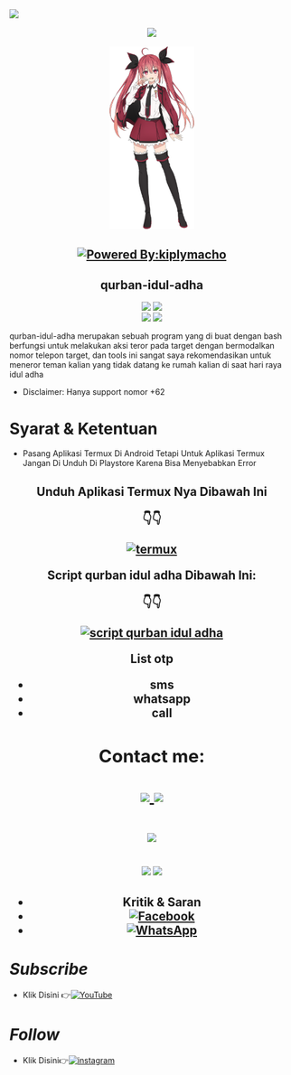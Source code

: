 <img src="https://readme-typing-svg.herokuapp.com?color=%2336BCF7&center=true&vCenter=true&lines=Channel+YouTube+@km7ujuh" />
   <p align="center">
<img src="https://readme-typing-svg.herokuapp.com?color=%2336BCF7&center=true&vCenter=true&lines=K+I+P+L+Y+M+A+C+H+O" />
</p>

<p align='center'><a href="https://api.daily.dev/get?r=fisabiliyusri"><img src="https://raw.githubusercontent.com/fisabiliyusri/.github/main/kotori2.png?r=82s" width="150" alt="Hayuk"/></a></p>

<h2 align="center">

[![Powered By:kiplymacho](https://img.shields.io/badge/PoweredBy:kiplymacho-7%2B-blue.svg?style=flat)](http://linktr.ee/kiplymacho)

<h2 align="center">qurban-idul-adha</h2>
<p align="center">
  <img src="https://img.shields.io/static/v1?label=language&message=Bourne+Again+Shell&color=green&logo=nano">
  <img src="https://img.shields.io/static/v1?label=Framework&message=Bash+ID&color=green&logo=reddit"><br>
  <img src="https://img.shields.io/github/forks/kiplymacho/qurban-idul-adha?logo=git&style=social">
  <img src="https://img.shields.io/github/license/kiplymacho/qurban-idul-adha?color=green&logo=apache&style=flat-square">
</p>

qurban-idul-adha merupakan sebuah program yang di buat dengan bash berfungsi untuk melakukan aksi teror pada target
dengan bermodalkan nomor telepon target, dan tools ini sangat saya rekomendasikan untuk meneror teman kalian
  yang tidak datang ke rumah kalian di saat hari raya idul adha

- Disclaimer: Hanya support nomor +62
  
# Syarat & Ketentuan 
- Pasang Aplikasi Termux Di Android Tetapi Untuk Aplikasi Termux Jangan Di Unduh Di Playstore Karena Bisa Menyebabkan Error
<h2 align="center">

Unduh Aplikasi Termux Nya Dibawah Ini

👇👇

[![termux](https://img.shields.io/badge/termux-71-yellow.svg?style=flat)](https://sfile.mobi/1Pk3b69xugs7)

Script qurban idul adha Dibawah Ini:

👇👇

[![script qurban idul adha](https://img.shields.io/badge/scriptiduladha-%2B-yellow.svg?style=flat)](https://https://sfile.mobi/51vdMYcHMA3)

List otp
- sms
- whatsapp
- call

</p>
<div height='45' align="center">
<h2>Contact me: <br>
</p>
   
<a href="https://github.com/kiplymacho"> <img src="https://cdn.jsdelivr.net/npm/simple-icons@3.0.1/icons/github.svg" height='50'> </a>
<a href="https://facebook.com/kiplymachobanjar"> <img src="https://cdn.jsdelivr.net/npm/simple-icons@3.0.1/icons/facebook.svg" height='50'> </a>

<a href="https://paypal.me/kiplymacho"> <img src="https://cdn.trakteer.id/images/embed/trbtn-red-6.png" height='50'> </a>
</h2>
</div>
<h2 align="center">
<img height=150 src="https://github-readme-stats.vercel.app/api/top-langs/?username=kiplymacho&layout=compact&theme=dark">
<img height=150 src="https://github-readme-stats.vercel.app/api?username=kiplymacho&count_private=true&show_icons=true&theme=dark">
<h2 align="center">

- Kritik & Saran
- [![Facebook](https://img.shields.io/badge/Facebook-7K%2B-yellow.svg?style=flat)](https://www.facebook.com/httpcustomkiplymacho/)
-  [![WhatsApp](https://img.shields.io/badge/WhatsApp-400%2B-yellow.svg?style=flat)](https://wa.me/6285751032225)

# _Subscribe_
- Klik Disini 👉[![YouTube](https://img.shields.io/badge/YouTube-200%2B-yellow.svg?style=flat)](https://www.youtube.com/@km7ujuh)

# _Follow_
- Klik Disini👉[![instagram](https://img.shields.io/badge/Instagram-2K%2B-yellow.svg?style=flat)](https://instagram.com/kiplymacho)
